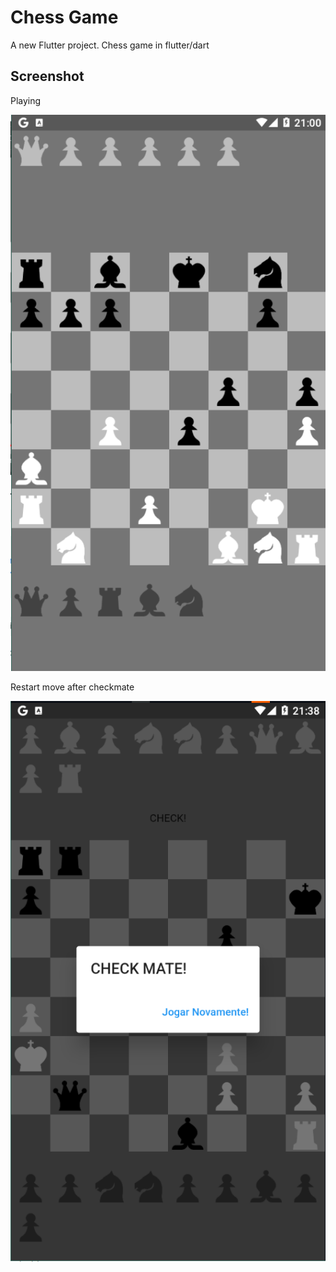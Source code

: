 # Chess Game

A new Flutter project. Chess game in flutter/dart

## Screenshot

Playing 

![Playing](/screen/img_1.png)

Restart move after checkmate

![Restart play](/screen/img_2.png)